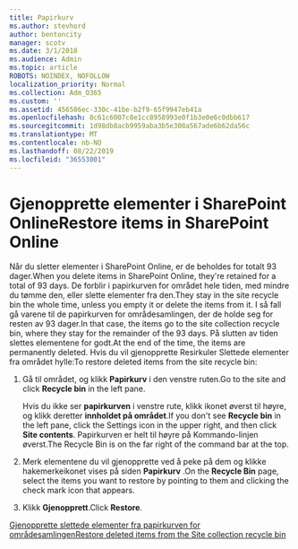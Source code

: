 ```yaml
---
title: Papirkurv
ms.author: stevhord
author: bentoncity
manager: scotv
ms.date: 3/1/2018
ms.audience: Admin
ms.topic: article
ROBOTS: NOINDEX, NOFOLLOW
localization_priority: Normal
ms.collection: Adm_O365
ms.custom: ''
ms.assetid: 456586ec-330c-41be-b2f9-65f9947eb41a
ms.openlocfilehash: 8c61c6007c8e1cc8958993e0f1b3e0e6c0dbb617
ms.sourcegitcommit: 1d98db8acb9959aba3b5e308a567ade6b62da56c
ms.translationtype: MT
ms.contentlocale: nb-NO
ms.lasthandoff: 08/22/2019
ms.locfileid: "36553001"
---
```

# <a name="restore-items-in-sharepoint-online"></a><span data-ttu-id="d2f77-102">Gjenopprette elementer i SharePoint Online</span><span class="sxs-lookup"><span data-stu-id="d2f77-102">Restore items in SharePoint Online</span></span>

<span data-ttu-id="d2f77-103">Når du sletter elementer i SharePoint Online, er de beholdes for totalt 93 dager.</span><span class="sxs-lookup"><span data-stu-id="d2f77-103">When you delete items in SharePoint Online, they're retained for a total of 93 days.</span></span> <span data-ttu-id="d2f77-104">De forblir i papirkurven for området hele tiden, med mindre du tømme den, eller slette elementer fra den.</span><span class="sxs-lookup"><span data-stu-id="d2f77-104">They stay in the site recycle bin the whole time, unless you empty it or delete the items from it.</span></span> <span data-ttu-id="d2f77-105">I så fall gå varene til de papirkurven for områdesamlingen, der de holde seg for resten av 93 dager.</span><span class="sxs-lookup"><span data-stu-id="d2f77-105">In that case, the items go to the site collection recycle bin, where they stay for the remainder of the 93 days.</span></span> <span data-ttu-id="d2f77-106">På slutten av tiden slettes elementene for godt.</span><span class="sxs-lookup"><span data-stu-id="d2f77-106">At the end of the time, the items are permanently deleted.</span></span> <span data-ttu-id="d2f77-107">Hvis du vil gjenopprette Resirkuler Slettede elementer fra området hylle:</span><span class="sxs-lookup"><span data-stu-id="d2f77-107">To restore deleted items from the site recycle bin:</span></span>
  
1. <span data-ttu-id="d2f77-108">Gå til området, og klikk **Papirkurv** i den venstre ruten.</span><span class="sxs-lookup"><span data-stu-id="d2f77-108">Go to the site and click **Recycle bin** in the left pane.</span></span> 
    
    <span data-ttu-id="d2f77-109">Hvis du ikke ser **papirkurven** i venstre rute, klikk ikonet øverst til høyre, og klikk deretter **innholdet på området**.</span><span class="sxs-lookup"><span data-stu-id="d2f77-109">If you don't see **Recycle bin** in the left pane, click the Settings icon in the upper right, and then click **Site contents**.</span></span> <span data-ttu-id="d2f77-110">Papirkurven er helt til høyre på Kommando-linjen øverst.</span><span class="sxs-lookup"><span data-stu-id="d2f77-110">The Recycle Bin is on the far right of the command bar at the top.</span></span>
    
2. <span data-ttu-id="d2f77-111">Merk elementene du vil gjenopprette ved å peke på dem og klikke hakemerkeikonet vises på siden **Papirkurv** .</span><span class="sxs-lookup"><span data-stu-id="d2f77-111">On the **Recycle Bin** page, select the items you want to restore by pointing to them and clicking the check mark icon that appears.</span></span> 
    
3. <span data-ttu-id="d2f77-112">Klikk **Gjenopprett**.</span><span class="sxs-lookup"><span data-stu-id="d2f77-112">Click **Restore**.</span></span>
    
[<span data-ttu-id="d2f77-113">Gjenopprette slettede elementer fra papirkurven for områdesamlingen</span><span class="sxs-lookup"><span data-stu-id="d2f77-113">Restore deleted items from the Site collection recycle bin</span></span>](https://go.microsoft.com/fwlink/?linkid=866439)
  

